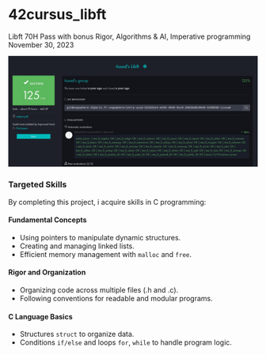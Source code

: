 # 42cursus_libft
Libft 70H Pass with bonus Rigor, Algorithms & AI, Imperative programming November 30, 2023
<!-- add res.jpg hehe-->
![Libft res](img/res.jpg)

### Targeted Skills
By completing this project, i acquire skills in C programming:

#### Fundamental Concepts
- Using pointers to manipulate dynamic structures.
- Creating and managing linked lists.
- Efficient memory management with `malloc` and `free`.
#### Rigor and Organization
- Organizing code across multiple files (.h and .c).
- Following conventions for readable and modular programs.
#### C Language Basics
- Structures `struct` to organize data.
- Conditions `if/else` and loops `for`, `while` to handle program logic.
